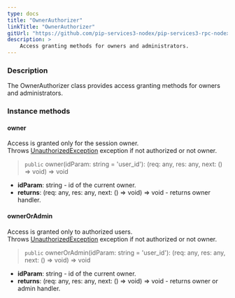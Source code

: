 ```yaml
---
type: docs
title: "OwnerAuthorizer"
linkTitle: "OwnerAuthorizer"
gitUrl: "https://github.com/pip-services3-nodex/pip-services3-rpc-nodex"
description: >
    Access granting methods for owners and administrators.
---
```


### Description

The OwnerAuthorizer class provides access granting methods for owners and administrators.

### Instance methods

#### owner
Access is granted only for the session owner.  
Throws [UnauthorizedException](../../../commons/errors/unauthorized_exception) exception if not authorized or not owner.

> `public` owner(idParam: string = 'user_id'): (req: any, res: any, next: () => void) => void

- **idParam**: string - id of the current owner.
- **returns**: (req: any, res: any, next: () => void) => void - returns owner handler.

#### ownerOrAdmin
Access is granted only to authorized users.   
Throws [UnauthorizedException](../../../commons/errors/unauthorized_exception) exception if not authorized or not owner.

> `public` ownerOrAdmin(idParam: string = 'user_id'): (req: any, res: any, next: () => void) => void

- **idParam**: string - id of the current owner.
- **returns**: (req: any, res: any, next: () => void) => void - returns owner or admin handler.